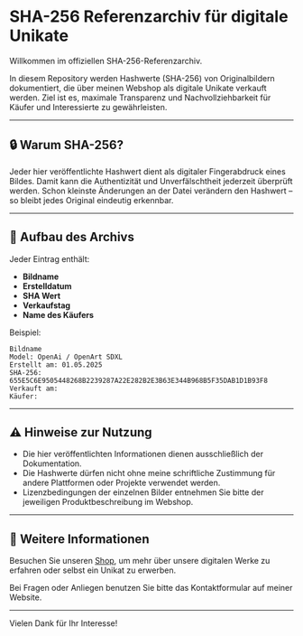 
# SHA-256 Referenzarchiv für digitale Unikate

Willkommen im offiziellen SHA-256-Referenzarchiv.

In diesem Repository werden Hashwerte (SHA-256) von Originalbildern dokumentiert, die über meinen Webshop als digitale Unikate verkauft werden. Ziel ist es, maximale Transparenz und Nachvollziehbarkeit für Käufer und Interessierte zu gewährleisten.

---

## 🔒 Warum SHA-256?

Jeder hier veröffentlichte Hashwert dient als digitaler Fingerabdruck eines Bildes. Damit kann die Authentizität und Unverfälschtheit jederzeit überprüft werden. Schon kleinste Änderungen an der Datei verändern den Hashwert – so bleibt jedes Original eindeutig erkennbar.

---

## 📂 Aufbau des Archivs

Jeder Eintrag enthält:

- **Bildname**  
- **Erstelldatum**  
- **SHA Wert**  
- **Verkaufstag**
- **Name des Käufers**

Beispiel:

```
Bildname
Model: OpenAi / OpenArt SDXL
Erstellt am: 01.05.2025
SHA-256: 655E5C6E9505448268B2239287A22E282B2E3B63E344B968B5F35DAB1D1B93F8
Verkauft am:
Käufer:
```

---

## ⚠️ Hinweise zur Nutzung

- Die hier veröffentlichten Informationen dienen ausschließlich der Dokumentation.
- Die Hashwerte dürfen nicht ohne meine schriftliche Zustimmung für andere Plattformen oder Projekte verwendet werden.
- Lizenzbedingungen der einzelnen Bilder entnehmen Sie bitte der jeweiligen Produktbeschreibung im Webshop.

---

## 🛒 Weitere Informationen

Besuchen Sie unseren [Shop](https://aipicshop.de), um mehr über unsere digitalen Werke zu erfahren oder selbst ein Unikat zu erwerben.

Bei Fragen oder Anliegen benutzen Sie bitte das Kontaktformular auf meiner Website.

---

Vielen Dank für Ihr Interesse!
